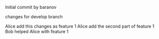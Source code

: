 Initial commit by baranov

changes for develop branch

Alice add this changes as feature 1
Alice add the second part of feature 1
Bob helped Alice with feature 1
